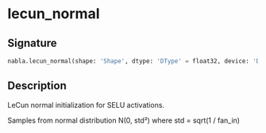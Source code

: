 # lecun_normal

## Signature

```python
nabla.lecun_normal(shape: 'Shape', dtype: 'DType' = float32, device: 'Device' = Device(type=cpu,id=0), seed: 'int' = 0, batch_dims: 'Shape' = (), traced: 'bool' = False) -> 'Array'
```

## Description

LeCun normal initialization for SELU activations.

Samples from normal distribution N(0, std²) where std = sqrt(1 / fan_in)

